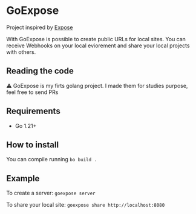 GoExpose
===============

Project inspired by [Expose](https://github.dev/beyondcode/expose)

With GoExpose is possible to create public URLs for local sites. You can receive Webhooks on your local eviorement and share your local projects with others.

## Reading the code

⚠️ GoExpose is my firts golang project. I made them for studies purpose, feel free to send PRs

## Requirements

 - Go 1.21+

 ## How to install

You can compile running `bo build .`

## Example

To create a server: `goexpose server`

To share your local site: `goexpose share http://localhost:8080`


